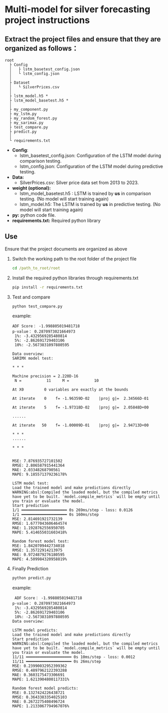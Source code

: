 # Multi-model for silver forecasting project instructions

## Extract the project files and ensure that they are organized as follows：

```
root
  ├ Config
  │   ├ lstm_basetest_config.json
  │	  └ lstm_config.json
  │
  ├ Dataset
  │	  └ SilverPrices.csv
  │   
  ├ lstm_model.h5 *
  ├ lstm_model_basetest.h5 *
  │
  ├ my_component.py
  ├ my_lstm.py
  ├ my_random_forest.py
  ├ my_sarimax.py
  ├ test_compare.py
  ├ predict.py
  │
  └ requirements.txt
```
+ **Config**:
  + lstm_basetest_config.json: Configuration of the LSTM model during comparison testing.
  + lstm_config.json: Configuration of the LSTM model during predictive testing.
+ **Data:**
  + SilverPrices.csv: Silver price data set from 2013 to 2023.
+ **weight (optional):**
  + lstm_model_basetest.h5 : LSTM is trained by **us** in comparison testing. (No model will start training again)
  + lstm_model.h5: The LSTM is trained by **us** in predictive testing. (No model will start training again)
+ **py:** python code file.
+ **requirements.txt:** Required python library


## Use

Ensure that the project documents are organized as above

1. Switch the working path to the root folder of the project file

   ```cmd
   cd /path_to_root/root
   ```

2. Install the required python libraries through requirements.txt

   ```cmd
   pip install -r requirements.txt
   ```

3. Test and compare

   ```cmd
   python test_compare.py
   ```
    example:
   ```pseudocode
   ADF Score： -1.998805019481718
   p-value： 0.2870973021664973
   	1%: -3.4329569285480814
   	5%: -2.862691729403106
   	10%: -2.5673831097880595
   	
   Data overview: 
   SARIMX model test: 
   
   * * *
   
   Machine precision = 2.220D-16
    N =           11     M =           10
   
   At X0         0 variables are exactly at the bounds
   
   At iterate    0    f= -1.96359D-02    |proj g|=  2.34566D-01
   
   At iterate    5    f= -1.97318D-02    |proj g|=  2.05848D+00
   
   ......
   
   At iterate   50    f= -1.00009D-01    |proj g|=  2.94713D+00
   
   * * *
   ......
   
   * * *
                
   
   MSE: 7.876935727101502
   RMSE: 2.806587915441364
   MAE: 2.03348268790561
   MAPE: 9.185571379236178%
   
   LSTM model test: 
   Load the trained model and make predictions directly
   WARNING:absl:Compiled the loaded model, but the compiled metrics have yet to be built. `model.compile_metrics` will be empty until you train or evaluate the model.
   Start prediction
   1/1 ━━━━━━━━━━━━━━━━━━━━ 0s 269ms/step - loss: 0.0126
   1/1 ━━━━━━━━━━━━━━━━━━━━ 0s 160ms/step
   MSE: 2.814691921732139
   RMSE: 1.6777043606464574
   MAE: 1.1928762556950705
   MAPE: 5.414655031603418%
   
   Random forest model test: 
   MSE: 1.8420709442734018
   RMSE: 1.35722914213975
   MAE: 0.9724879276180595
   MAPE: 4.509984320958819%
   ```
   
4. Finally Prediction

   ```cmd
   python predict.py
   ```
   example:
   ```pseudocode
	ADF Score： -1.998805019481718
   p-value： 0.2870973021664973
   	1%: -3.4329569285480814
   	5%: -2.862691729403106
   	10%: -2.5673831097880595
   Data overview: 
   
   LSTM model predicts:
   Load the trained model and make predictions directly
   Start prediction
   WARNING:absl:Compiled the loaded model, but the compiled metrics have yet to be built. `model.compile_metrics` will be empty until you train or evaluate the model.
   11/11 ━━━━━━━━━━━━━━━━━━━━ 0s 10ms/step - loss: 0.0012
   11/11 ━━━━━━━━━━━━━━━━━━━━ 0s 26ms/step
   MSE: 0.23990032952399362
   RMSE: 0.4897962122393288
   MAE: 0.3603175473306691
   MAPE: 1.6213904800117331%
   
   Random forest model predicts:
   MSE: 0.1327424226438721
   RMSE: 0.3643383354025103
   MAE: 0.2672275408496724
   MAPE: 1.2133067794967076%
   ```

